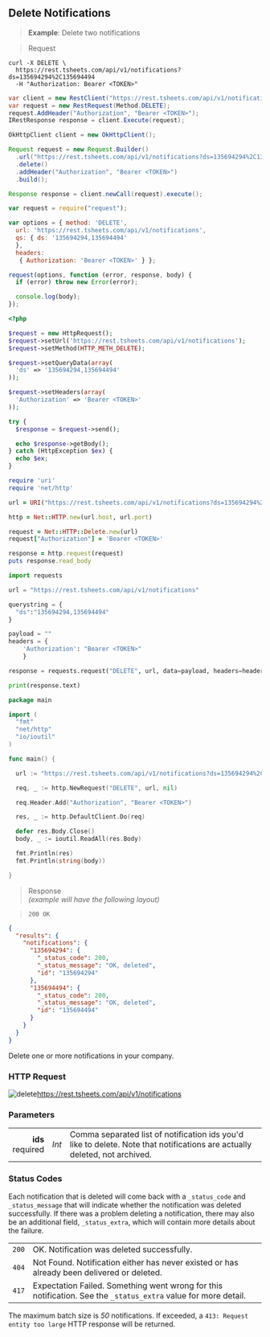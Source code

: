 ## Delete Notifications

 > **Example**: Delete two notifications

 > Request

```shell
curl -X DELETE \
  https://rest.tsheets.com/api/v1/notifications?ds=135694294%2C135694494
  -H "Authorization: Bearer <TOKEN>"
```

```csharp
var client = new RestClient("https://rest.tsheets.com/api/v1/notifications?ds=135694294%2C135694494");
var request = new RestRequest(Method.DELETE);
request.AddHeader("Authorization", "Bearer <TOKEN>");
IRestResponse response = client.Execute(request);
```

```java
OkHttpClient client = new OkHttpClient();

Request request = new Request.Builder()
  .url("https://rest.tsheets.com/api/v1/notifications?ds=135694294%2C135694494")
  .delete()
  .addHeader("Authorization", "Bearer <TOKEN>")
  .build();

Response response = client.newCall(request).execute();
```

```javascript
var request = require("request");

var options = { method: 'DELETE',
  url: 'https://rest.tsheets.com/api/v1/notifications',
  qs: { ds: '135694294,135694494'
  },
  headers: 
   { Authorization: 'Bearer <TOKEN>' } };

request(options, function (error, response, body) {
  if (error) throw new Error(error);

  console.log(body);
});
```

```php
<?php

$request = new HttpRequest();
$request->setUrl('https://rest.tsheets.com/api/v1/notifications');
$request->setMethod(HTTP_METH_DELETE);

$request->setQueryData(array(
  'ds' => '135694294,135694494'
));

$request->setHeaders(array(
  'Authorization' => 'Bearer <TOKEN>'
));

try {
  $response = $request->send();

  echo $response->getBody();
} catch (HttpException $ex) {
  echo $ex;
}
```

```ruby
require 'uri'
require 'net/http'

url = URI("https://rest.tsheets.com/api/v1/notifications?ds=135694294%2C135694494")

http = Net::HTTP.new(url.host, url.port)

request = Net::HTTP::Delete.new(url)
request["Authorization"] = 'Bearer <TOKEN>'

response = http.request(request)
puts response.read_body
```

```python
import requests

url = "https://rest.tsheets.com/api/v1/notifications"

querystring = {
  "ds":"135694294,135694494"
}

payload = ""
headers = {
    'Authorization': "Bearer <TOKEN>"
    }

response = requests.request("DELETE", url, data=payload, headers=headers, params=querystring)

print(response.text)
```

```go
package main

import (
  "fmt"
  "net/http"
  "io/ioutil"
)

func main() {

  url := "https://rest.tsheets.com/api/v1/notifications?ds=135694294%2C135694494"

  req, _ := http.NewRequest("DELETE", url, nil)

  req.Header.Add("Authorization", "Bearer <TOKEN>")

  res, _ := http.DefaultClient.Do(req)

  defer res.Body.Close()
  body, _ := ioutil.ReadAll(res.Body)

  fmt.Println(res)
  fmt.Println(string(body))

}
```

> Response<br/><i>(example will have the following layout)</i>

> <code class="level200">200 OK</code>

```json
{
  "results": {
    "notifications": {
      "135694294": {
        "_status_code": 200,
        "_status_message": "OK, deleted",
        "id": "135694294"
      },
      "135694494": {
        "_status_code": 200,
        "_status_message": "OK, deleted",
        "id": "135694494"
      }
    }
  }
}
```

Delete one or more notifications in your company.

### HTTP Request

<img src="../../images/delete.png" alt="delete"/><api>https://rest.tsheets.com/api/v1/notifications</api>

### Parameters
|                |             |             |
| -------------: | :---------: | ----------- |
| **ids**<br/>required | _Int_ | Comma separated list of notification ids you'd like to delete. Note that notifications are actually deleted, not archived. |

### Status Codes
Each notification that is deleted will come back with a `_status_code` and `_status_message` that will indicate whether the notification was deleted successfully. If there was a problem deleting a notification, there may also be an additional field, `_status_extra`, which will contain more details about the failure.

|         |          |
| :-----: | :------- |
| <code class="level200">200</code> | OK. Notification was deleted successfully. |
| <code class="level400">404</code> | Not Found. Notification either has never existed or has already been delivered or deleted. |
| <code class="level400">417</code> | Expectation Failed. Something went wrong for this notification. See the `_status_extra` value for more detail. |

<aside class="notice">
The maximum batch size is <i>50</i> notifications. If exceeded, a <code class="standout">413: Request entity too large</code> HTTP response will be returned.
</aside>
 
